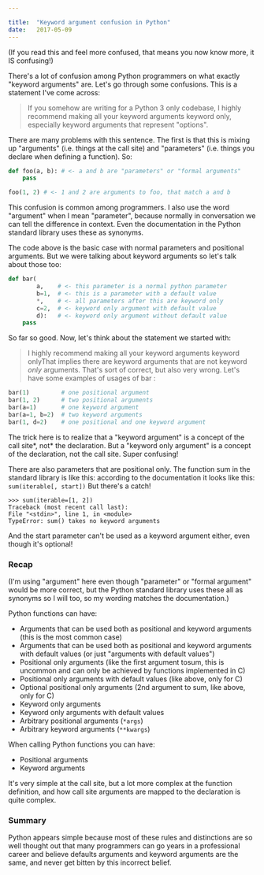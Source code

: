 ```yaml
---

title:	"Keyword argument confusion in Python"
date:	2017-05-09
---
```


(If you read this and feel more confused, that means you now know more, it IS confusing!)

There's a lot of confusion among Python programmers on what exactly "keyword arguments" are. Let's go through some confusions. This is a statement I've come across:


> If you somehow are writing for a Python 3 only codebase, I highly recommend making all your keyword arguments keyword only, especially keyword arguments that represent "options".

There are many problems with this sentence. The first is that this is mixing up "arguments" (i.e. things at the call site) and "parameters" (i.e. things you declare when defining a function). So:

```python
def foo(a, b): # <- a and b are "parameters" or "formal arguments"  
    pass

foo(1, 2) # <- 1 and 2 are arguments to foo, that match a and b
```

This confusion is common among programmers. I also use the word "argument" when I mean "parameter", because normally in conversation we can tell the difference in context. Even the documentation in the Python standard library uses these as synonyms.

The code above is the basic case with normal parameters and positional arguments. But we were talking about keyword arguments so let's talk about those too:

```python
def bar(
        a,    # <- this parameter is a normal python parameter
        b=1,  # <- this is a parameter with a default value
        *,    # <- all parameters after this are keyword only
        c=2,  # <- keyword only argument with default value
        d):   # <- keyword only argument without default value
    pass
```
So far so good. Now, let's think about the statement we started with:


> I highly recommend making all your keyword arguments keyword onlyThat implies there are keyword arguments that are not keyword *only* arguments. That's sort of correct, but also very wrong. Let's have some examples of usages of bar :

```python
bar(1)         # one positional argument
bar(1, 2)      # two positional arguments
bar(a=1)       # one keyword argument
bar(a=1, b=2)  # two keyword arguments
bar(1, d=2)    # one positional and one keyword argument
```
The trick here is to realize that a "keyword argument" is a concept of the call site*, not* the declaration. But a "keyword only argument" is a concept of the declaration, not the call site. Super confusing!

There are also parameters that are positional only. The function sum in the standard library is like this: according to the documentation it looks like this: `sum(iterable[, start])` But there's a catch!

```
>>> sum(iterable=[1, 2])  
Traceback (most recent call last):  
File "<stdin>", line 1, in <module>  
TypeError: sum() takes no keyword arguments
```

And the start parameter can't be used as a keyword argument either, even though it's optional!

### Recap

(I'm using "argument" here even though "parameter" or "formal argument" would be more correct, but the Python standard library uses these all as synonyms so I will too, so my wording matches the documentation.)

Python functions can have:

* Arguments that can be used both as positional and keyword arguments (this is the most common case)
* Arguments that can be used both as positional and keyword arguments with default values (or just "arguments with default values")
* Positional only arguments (like the first argument tosum, this is uncommon and can only be achieved by functions implemented in C)
* Positional only arguments with default values (like above, only for C)
* Optional positional only arguments (2nd argument to sum, like above, only for C)
* Keyword only arguments
* Keyword only arguments with default values
* Arbitrary positional arguments (`*args`)
* Arbitrary keyword arguments (`**kwargs`)

When calling Python functions you can have:

* Positional arguments
* Keyword arguments

It's very simple at the call site, but a lot more complex at the function definition, and how call site arguments are mapped to the declaration is quite complex.

### Summary

Python appears simple because most of these rules and distinctions are so well thought out that many programmers can go years in a professional career and believe defaults arguments and keyword arguments are the same, and never get bitten by this incorrect belief.

